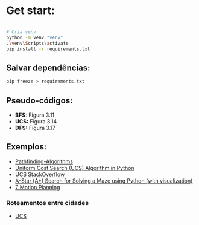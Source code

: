 # Get start:

```bash

# Cria venv
python -m venv "venv"
.\venv\Scripts\activate
pip install -r requirements.txt
```

## Salvar dependências:
```bash
pip freeze > requirements.txt
```


## Pseudo-códigos:
- **BFS:** Figura 3.11
- **UCS:** Figura 3.14
- **DFS:** Figura 3.17

## Exemplos:
- [Pathfinding-Algorithms](https://github.com/kbrizov/Pathfinding-Algorithms)
- [Uniform Cost Search (UCS) Algorithm in Python](https://plainenglish.io/blog/uniform-cost-search-ucs-algorithm-in-python-ec3ee03fca9f)
- [UCS StackOverflow](https://stackoverflow.com/questions/43354715/uniform-cost-search-in-python)
- [A-Star (A*) Search for Solving a Maze using Python (with visualization)](https://levelup.gitconnected.com/a-star-a-search-for-solving-a-maze-using-python-with-visualization-b0cae1c3ba92)
- [ 7 Motion Planning ](https://opentextbooks.clemson.edu/wangrobotics/chapter/path-planning/)

### Roteamentos entre cidades
- [UCS](https://github.com/nidadinch/UniformCostSearch)
